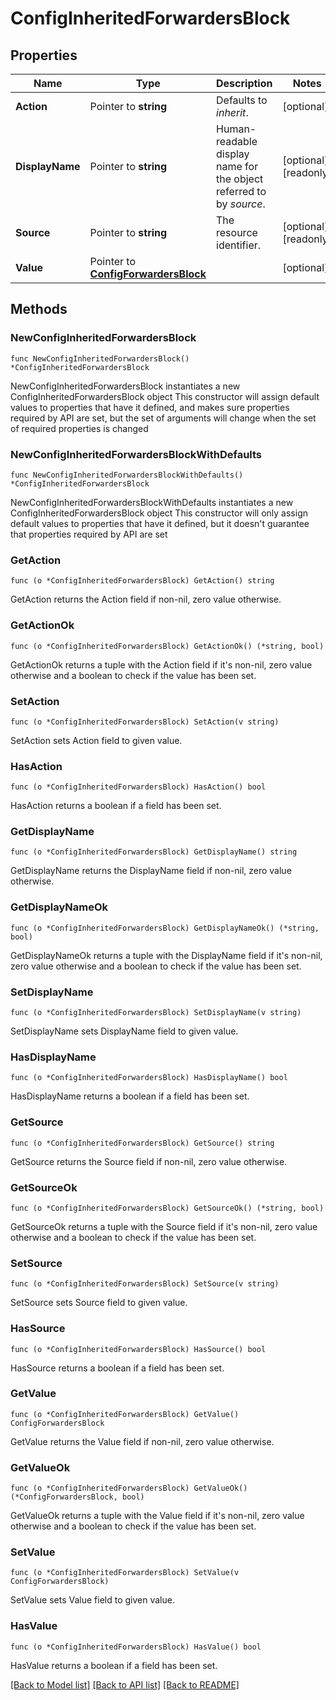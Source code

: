 # ConfigInheritedForwardersBlock

## Properties

Name | Type | Description | Notes
------------ | ------------- | ------------- | -------------
**Action** | Pointer to **string** | Defaults to _inherit_. | [optional] 
**DisplayName** | Pointer to **string** | Human-readable display name for the object referred to by _source_. | [optional] [readonly] 
**Source** | Pointer to **string** | The resource identifier. | [optional] [readonly] 
**Value** | Pointer to [**ConfigForwardersBlock**](ConfigForwardersBlock.md) |  | [optional] 

## Methods

### NewConfigInheritedForwardersBlock

`func NewConfigInheritedForwardersBlock() *ConfigInheritedForwardersBlock`

NewConfigInheritedForwardersBlock instantiates a new ConfigInheritedForwardersBlock object
This constructor will assign default values to properties that have it defined,
and makes sure properties required by API are set, but the set of arguments
will change when the set of required properties is changed

### NewConfigInheritedForwardersBlockWithDefaults

`func NewConfigInheritedForwardersBlockWithDefaults() *ConfigInheritedForwardersBlock`

NewConfigInheritedForwardersBlockWithDefaults instantiates a new ConfigInheritedForwardersBlock object
This constructor will only assign default values to properties that have it defined,
but it doesn't guarantee that properties required by API are set

### GetAction

`func (o *ConfigInheritedForwardersBlock) GetAction() string`

GetAction returns the Action field if non-nil, zero value otherwise.

### GetActionOk

`func (o *ConfigInheritedForwardersBlock) GetActionOk() (*string, bool)`

GetActionOk returns a tuple with the Action field if it's non-nil, zero value otherwise
and a boolean to check if the value has been set.

### SetAction

`func (o *ConfigInheritedForwardersBlock) SetAction(v string)`

SetAction sets Action field to given value.

### HasAction

`func (o *ConfigInheritedForwardersBlock) HasAction() bool`

HasAction returns a boolean if a field has been set.

### GetDisplayName

`func (o *ConfigInheritedForwardersBlock) GetDisplayName() string`

GetDisplayName returns the DisplayName field if non-nil, zero value otherwise.

### GetDisplayNameOk

`func (o *ConfigInheritedForwardersBlock) GetDisplayNameOk() (*string, bool)`

GetDisplayNameOk returns a tuple with the DisplayName field if it's non-nil, zero value otherwise
and a boolean to check if the value has been set.

### SetDisplayName

`func (o *ConfigInheritedForwardersBlock) SetDisplayName(v string)`

SetDisplayName sets DisplayName field to given value.

### HasDisplayName

`func (o *ConfigInheritedForwardersBlock) HasDisplayName() bool`

HasDisplayName returns a boolean if a field has been set.

### GetSource

`func (o *ConfigInheritedForwardersBlock) GetSource() string`

GetSource returns the Source field if non-nil, zero value otherwise.

### GetSourceOk

`func (o *ConfigInheritedForwardersBlock) GetSourceOk() (*string, bool)`

GetSourceOk returns a tuple with the Source field if it's non-nil, zero value otherwise
and a boolean to check if the value has been set.

### SetSource

`func (o *ConfigInheritedForwardersBlock) SetSource(v string)`

SetSource sets Source field to given value.

### HasSource

`func (o *ConfigInheritedForwardersBlock) HasSource() bool`

HasSource returns a boolean if a field has been set.

### GetValue

`func (o *ConfigInheritedForwardersBlock) GetValue() ConfigForwardersBlock`

GetValue returns the Value field if non-nil, zero value otherwise.

### GetValueOk

`func (o *ConfigInheritedForwardersBlock) GetValueOk() (*ConfigForwardersBlock, bool)`

GetValueOk returns a tuple with the Value field if it's non-nil, zero value otherwise
and a boolean to check if the value has been set.

### SetValue

`func (o *ConfigInheritedForwardersBlock) SetValue(v ConfigForwardersBlock)`

SetValue sets Value field to given value.

### HasValue

`func (o *ConfigInheritedForwardersBlock) HasValue() bool`

HasValue returns a boolean if a field has been set.


[[Back to Model list]](../README.md#documentation-for-models) [[Back to API list]](../README.md#documentation-for-api-endpoints) [[Back to README]](../README.md)


